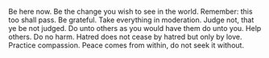Be here now.
Be the change you wish to see in the world.
Remember: this too shall pass.
Be grateful.
Take everything in moderation.
Judge not, that ye be not judged.
Do unto others as you would have them do unto you.
Help others.
Do no harm.
Hatred does not cease by hatred but only by love.
Practice compassion.
Peace comes from within, do not seek it without.
